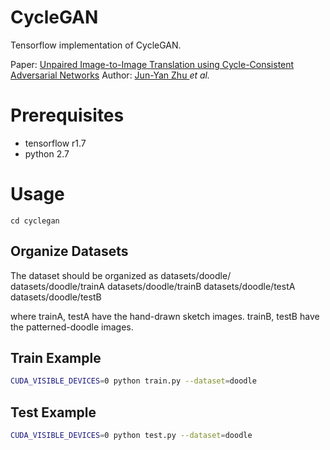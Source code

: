 

# CycleGAN
Tensorflow implementation of CycleGAN.

Paper: [Unpaired Image-to-Image Translation using Cycle-Consistent Adversarial Networks](https://arxiv.org/pdf/1703.10593.pdf)
Author: [Jun-Yan Zhu ](https://people.eecs.berkeley.edu/~junyanz/) *et al.*


# Prerequisites
- tensorflow r1.7
- python 2.7

# Usage
```
cd cyclegan
```

## Organize Datasets
The dataset should be organized as 
datasets/doodle/
datasets/doodle/trainA
datasets/doodle/trainB
datasets/doodle/testA
datasets/doodle/testB

where trainA, testA have the hand-drawn sketch images. 
trainB, testB have the patterned-doodle images.

## Train Example
```bash
CUDA_VISIBLE_DEVICES=0 python train.py --dataset=doodle
```

## Test Example
```bash
CUDA_VISIBLE_DEVICES=0 python test.py --dataset=doodle
```
